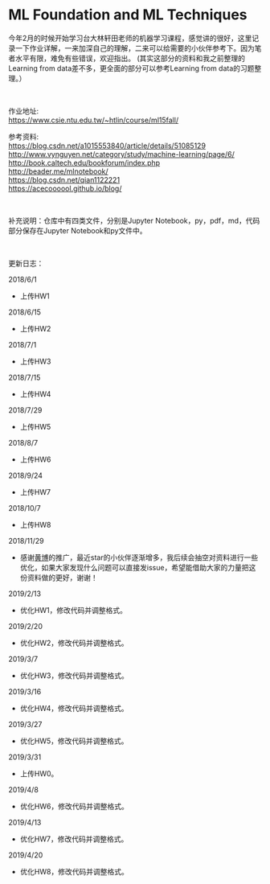 # ML Foundation and ML Techniques

今年2月的时候开始学习台大林轩田老师的机器学习课程，感觉讲的很好，这里记录一下作业详解，一来加深自己的理解，二来可以给需要的小伙伴参考下。因为笔者水平有限，难免有些错误，欢迎指出。 (其实这部分的资料和我之前整理的Learning from data差不多，更全面的部分可以参考Learning from data的习题整理。）

<br/>

作业地址:  
https://www.csie.ntu.edu.tw/~htlin/course/ml15fall/

参考资料:  
https://blog.csdn.net/a1015553840/article/details/51085129  
http://www.vynguyen.net/category/study/machine-learning/page/6/  
http://book.caltech.edu/bookforum/index.php  
http://beader.me/mlnotebook/  
https://blog.csdn.net/qian1122221  
https://acecoooool.github.io/blog/

<br/>

补充说明：仓库中有四类文件，分别是Jupyter Notebook，py，pdf，md，代码部分保存在Jupyter Notebook和py文件中。  



<br/>

更新日志：

2018/6/1

- 上传HW1

2018/6/15

- 上传HW2

2018/7/1

- 上传HW3

2018/7/15

- 上传HW4

2018/7/29

- 上传HW5

2018/8/7

- 上传HW6

2018/9/24

- 上传HW7

2018/10/7

- 上传HW8

2018/11/29

- 感谢[黄博](https://github.com/fengdu78)的推广，最近star的小伙伴逐渐增多，我后续会抽空对资料进行一些优化，如果大家发现什么问题可以直接发issue，希望能借助大家的力量把这份资料做的更好，谢谢！

2019/2/13

- 优化HW1，修改代码并调整格式。

2019/2/20

- 优化HW2，修改代码并调整格式。

2019/3/7

- 优化HW3，修改代码并调整格式。

2019/3/16

- 优化HW4，修改代码并调整格式。

2019/3/27

- 优化HW5，修改代码并调整格式。

2019/3/31

- 上传HW0。

2019/4/8

- 优化HW6，修改代码并调整格式。

2019/4/13

- 优化HW7，修改代码并调整格式。

2019/4/20

- 优化HW8，修改代码并调整格式。